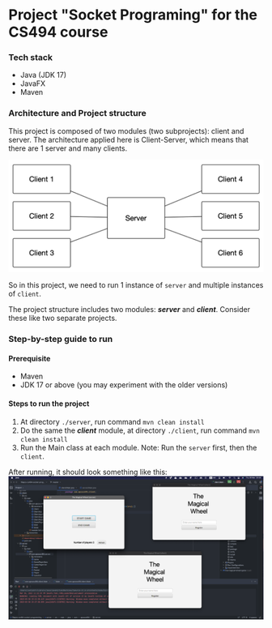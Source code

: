 # Project "Socket Programing" for the CS494 course

### Tech stack
* Java (JDK 17)
* JavaFX
* Maven

### Architecture and Project structure
This project is composed of two modules (two subprojects): client and server. 
The architecture applied here is Client-Server, which means that there are 1 server and many clients.

![alt text](client-server-pattern.png 'Client-Server pattern')

So in this project, we need to run 1 instance of `server` and multiple instances of `client`.

The project structure includes two modules: _**server**_ and _**client**_. Consider these like two separate projects.

### Step-by-step guide to run
#### Prerequisite
* Maven
* JDK 17 or above (you may experiment with the older versions)

#### Steps to  run the project
1. At directory `./server`, run command `mvn clean install`
2. Do the same the _**client**_ module, at directory `./client`, run command `mvn clean install` 
3. Run the Main class at each module. Note: Run the `server` first, then the `client`.

After running, it should look something like this: 
![alt text](example-run.png 'Example of successful run')
